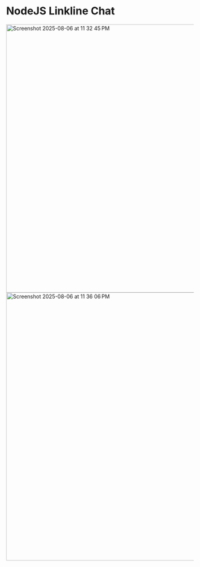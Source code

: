 <div>
  <h1>NodeJS Linkline Chat</h1>
  <img width="1104" height="718" alt="Screenshot 2025-08-06 at 11 32 45 PM" src="https://github.com/user-attachments/assets/f52bcfe0-87f6-4add-84e8-b1d8000a4769" />
<img width="1104" height="718" alt="Screenshot 2025-08-06 at 11 36 06 PM" src="https://github.com/user-attachments/assets/b3841521-e52a-477f-ad6f-81bef986ca63" />
</div>
